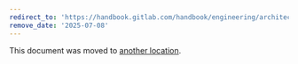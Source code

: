 ```yaml
---
redirect_to: 'https://handbook.gitlab.com/handbook/engineering/architecture/design-documents/ai_context_management/'
remove_date: '2025-07-08'
---
```


This document was moved to [another location](https://handbook.gitlab.com/handbook/engineering/architecture/design-documents/ai_context_management/).

<!-- This redirect file can be deleted after <2025-07-08>. -->
<!-- Redirects that point to other docs in the same project expire in three months. -->
<!-- Redirects that point to docs in a different project or site (for example, link is not relative and starts with `https:`) expire in one year. -->
<!-- Before deletion, see: https://docs.gitlab.com/ee/development/documentation/redirects.html -->
